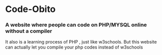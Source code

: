 # Code-Obito
### A website where people can code on PHP/MYSQL online without a compiler
It also is a learning process of PHP , just like w3schools. 
But this website can actually let you compile your php codes instead of w3schools

